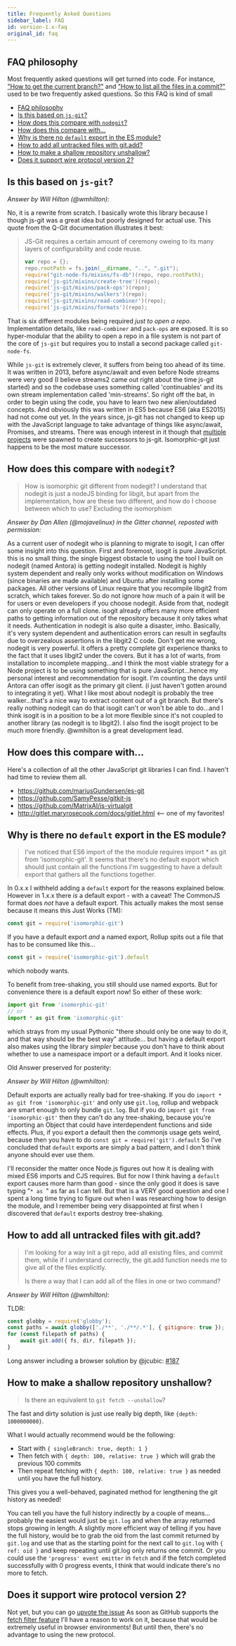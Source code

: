 ```yaml
---
title: Frequently Asked Questions
sidebar_label: FAQ
id: version-1.x-faq
original_id: faq
---
```


## FAQ philosophy

Most frequently asked questions will get turned into code.
For instance, ["How to get the current branch?"](/docs/currentBranch.html) and ["How to list all the files in a commit?"](/docs/listFiles.html) used to be two frequently asked questions.
So this FAQ is kind of small

- [FAQ philosophy](#faq-philosophy)
- [Is this based on `js-git`?](#is-this-based-on-js-git)
- [How does this compare with `nodegit`?](#how-does-this-compare-with-nodegit)
- [How does this compare with...](#how-does-this-compare-with)
- [Why is there no `default` export in the ES module?](#why-is-there-no-default-export-in-the-es-module)
- [How to add all untracked files with git.add?](#how-to-add-all-untracked-files-with-gitadd)
- [How to make a shallow repository unshallow?](#how-to-make-a-shallow-repository-unshallow)
- [Does it support wire protocol version 2?](#does-it-support-wire-protocol-version-2)

## Is this based on `js-git`?

_Answer by Will Hilton (@wmhilton):_

No, it is a rewrite from scratch. I basically wrote this library because I though js-git was a great idea but poorly designed for actual use.
This quote from the Q-Git documentation illustrates it best:

> JS-Git requires a certain amount of ceremony oweing to its many layers of configurability and code reuse.
> ```js
> var repo = {};
> repo.rootPath = fs.join(__dirname, "..", ".git");
> require("git-node-fs/mixins/fs-db")(repo, repo.rootPath);
> require('js-git/mixins/create-tree')(repo);
> require('js-git/mixins/pack-ops')(repo);
> require('js-git/mixins/walkers')(repo);
> require('js-git/mixins/read-combiner')(repo);
> require('js-git/mixins/formats')(repo);
> ```

That is six different modules being required *just to open a repo*.
Implementation details, like `read-combiner` and `pack-ops` are exposed.
It is so hyper-modular that the ability to open a repo in a file system is not part of the core of `js-git` but requires you to install a second package called `git-node-fs`.

While `js-git` is extremely clever, it suffers from being too ahead of its time.
It was written in 2013, before async/await and even before Node streams were very good (I believe streams2 came out right about the time js-git started) and so the codebase uses something called 'continuables' and its own stream implementation called 'min-streams'.
So right off the bat, in order to begin using the code, you have to learn two new alien/outdated concepts.
And obviously this was written in ES5 because ES6 (aka ES2015) had not come out yet.
In the years since, js-git has not changed to keep up with the JavaScript language to take advantage of things like async/await, Promises, and streams.
There was enough interest in it though that [multiple projects](https://github.com/creationix/js-git/issues/132) were spawned to create successors to js-git.
Isomorphic-git just happens to be the most mature successor.

## How does this compare with `nodegit`?

> How is isomorphic git different from nodegit?
> I understand that nodegit is just a nodeJS binding for libgit, but apart from the implementation, how are these two different, and how do I choose between which to use?
> Excluding the isomorphism

_Answer by Dan Allen (@mojavelinux) in the Gitter channel, reposted with permission:_

As a current user of nodegit who is planning to migrate to isogit, I can offer some insight into this question.
First and foremost, isogit is pure JavaScript. this is no small thing. the single biggest obstacle to using the tool I built on nodegit (named Antora) is getting nodegit installed.
Nodegit is highly system dependent and really only works without modification on Windows (since binaries are made available) and Ubuntu after installing some packages.
All other versions of Linux require that you recompile libgit2 from scratch, which takes forever.
So do not ignore how much of a pain it will be for users or even developers if you choose nodegit.
Aside from that, nodegit can only operate on a full clone. isogit already offers many more efficient paths to getting information out of the repository because it only takes what it needs.
Authentication in nodegit is also quite a disaster, imho.
Basically, it's very system dependent and authentication errors can result in segfaults due to overzealous assertions in the libgit2 C code.
Don't get me wrong, nodegit is very powerful. it offers a pretty complete git experience thanks to the fact that it uses libgit2 under the covers.
But it has a lot of warts, from installation to incomplete mapping...and I think the most viable strategy for a Node project is to be using something that is pure JavaScript...hence my personal interest and recommendation for isogit.
I'm counting the days until Antora can offer isogit as the primary git client. (i just haven't gotten around to integrating it yet).
What I like most about nodegit is probably the tree walker...that's a nice way to extract content out of a git branch.
But there's really nothing nodegit can do that isogit can't or won't be able to do...and I think isogit is in a position to be a lot more flexible since it's not coupled to another library (as nodegit is to libgit2).
I also find the isogit project to be much more friendly. @wmhilton is a great development lead.

## How does this compare with...

Here's a collection of all the other JavaScript git libraries I can find.
I haven't had time to review them all.

- https://github.com/mariusGundersen/es-git
- https://github.com/SamyPesse/gitkit-js
- https://github.com/MatrixAI/js-virtualgit
- http://gitlet.maryrosecook.com/docs/gitlet.html <-- one of my favorites!

## Why is there no `default` export in the ES module?

> I've noticed that ES6 import of the the module requires import * as git from 'isomorphic-git'.
> It seems that there's no default export which should just contain all the functions
> I'm suggesting to have a default export that gathers all the functions together.

In 0.x.x I withheld adding a `default` export for the reasons explained below. However in 1.x.x there _is_ a default export - with a caveat!
The CommonJS format does _not_ have a default export. This actually makes the most sense because it means this Just Works (TM):

```js
const git = require('isomorphic-git')
```

If you have a default export _and_ a named export, Rollup spits out a file that has to be consumed like this...

```js
const git = require('isomorphic-git').default
```

which nobody wants.

To benefit from tree-shaking, you still should use named exports. But for convenience there is a default export now! So either of these work:

```js
import git from 'isomorphic-git'
// or
import * as git from 'isomorphic-git'
```

which strays from my usual Pythonic "there should only be one way to do it, and that way should be the best way" attitude... but having a default export also makes using the library _simpler_ because you don't have to think about whether to use a namespace import or a default import. And it looks nicer.

Old Answer preserved for posterity:

_Answer by Will Hilton (@wmhilton):_

Default exports are actually really bad for tree-shaking. If you do `import * as git from 'isomorphic-git'` and only use `git.log`, rollup and webpack are smart enough to only bundle `git.log`.
But if you do `import git from 'isomorphic-git'` then they can't do any tree-shaking, because you're importing an Object that could have interdependent functions and side effects.
Plus, if you export a default then the commonjs usage gets weird, because then you have to do `const git = require('git').default`
So I've concluded that `default` exports are simply a bad pattern, and I don't think anyone should ever use them.

I'll reconsider the matter once Node.js figures out how it is dealing with mixed ES6 imports and CJS requires.
But for now I think having a `default` export causes more harm than good - since the only good it does is save typing "`* as `" as far as I can tell.
But that is a VERY good question and one I spent a long time trying to figure out when I was researching how to design the module, and I remember being very disappointed at first when I discovered that `default` exports destroy tree-shaking.

## How to add all untracked files with git.add? 

> I'm looking for a way init a git repo, add all existing files, and commit them, while if I understand correctly, the git.add function needs me to give all of the files explicitly.
> 
> Is there a way that I can add all of the files in one or two command?

_Answer by Will Hilton (@wmhilton):_

TLDR:
```js
const globby = require('globby');
const paths = await globby(['./**', './**/.*'], { gitignore: true });
for (const filepath of paths) {
    await git.add({ fs, dir, filepath });
}
```

Long answer including a browser solution by @jcubic: [#187](https://github.com/isomorphic-git/isomorphic-git/issues/187)

## How to make a shallow repository unshallow?

> Is there an equivalent to `git fetch --unshallow`?

The fast and dirty solution is just use really big depth, like `{depth: 1000000000}`.

What I would actually recommend would be the following:
- Start with `{ singleBranch: true, depth: 1 }`
- Then fetch with `{ depth: 100, relative: true }` which will grab the previous 100 commits
- Then repeat fetching with `{ depth: 100, relative: true }` as needed until you have the full history. 

This gives you a well-behaved, paginated method for lengthening the git history as needed!

You can tell you have the full history indirectly by a couple of means... probably the easiest would just be `git.log` and when the array returned stops growing in length.
A slightly more efficient way of telling if you have the full history, would be to grab the oid from the last commit returned by `git.log` and use that as the starting point for the next call to `git.log` with `{ ref: oid }` and keep repeating until git.log only returns one commit. Or you could use the `'progress' event emitter` in `fetch` and if the fetch completed successfully with 0 progress events, I think that would indicate there's no more to fetch. 

## Does it support wire protocol version 2?

Not yet, but you can go [upvote the issue](https://github.com/isomorphic-git/isomorphic-git/issues/585)
As soon as GitHub supports the [fetch filter feature](https://git-scm.com/docs/protocol-v2#_fetch) I'll have a reason to work on it, because that would be extremely useful in browser environments!
But until then, there's no advantage to using the new protocol.
